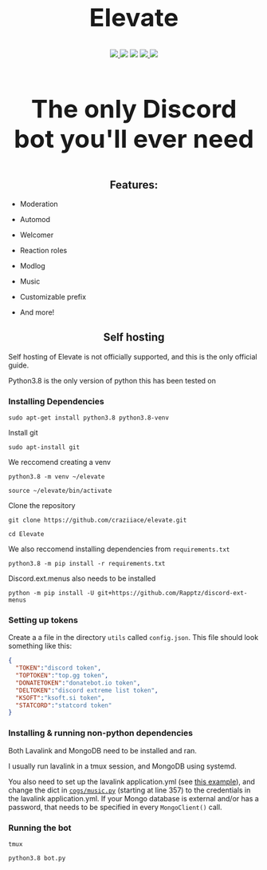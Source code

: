 <h1 align="center", style="font-size:50px;">
  Elevate
</h1>

<p align="center">
  <a href="https://discord.gg/zwyFZ7h">
    <img src="https://img.shields.io/discord/718663089318527016?style=for-the-badge&colorB=1c86ee">
  </a>
  <img src="https://img.shields.io/badge/dynamic/json?color=1c86ee&label=servers&query=data%5B0%5D.servers&url=https%3A%2F%2Fapi.statcord.com%2Fv3%2F763851389403136020&style=for-the-badge">
  <img src="https://img.shields.io/badge/devs-active-blue?colorB=1c86ee&style=for-the-badge">
  <a href="https://donatebot.io/checkout/718663089318527016">
    <img src="https://img.shields.io/badge/donate-donatebot-blue?colorB=1c86ee&style=for-the-badge">
  </a>
  <a href="https://github.com/psf/black">
    <img src="https://img.shields.io/badge/style-Black-blue?style=for-the-badge&colorB=1c86ee">
  </a>
</p>
<h3 align="center", style="font-size:50px;">
  The only Discord bot you'll ever need
</h3>
<h2 align="center">
  Features:
</h2>

- Moderation

- Automod

- Welcomer

- Reaction roles

- Modlog

- Music

- Customizable prefix

- And more!

<h2 align="center">
  Self hosting
</h2>

Self hosting of Elevate is not officially supported, and this is the only official guide.

Python3.8 is the only version of python this has been tested on

### Installing Dependencies

```
sudo apt-get install python3.8 python3.8-venv
```

Install git

```
sudo apt-install git
```

We reccomend creating a venv

```
python3.8 -m venv ~/elevate
```

```
source ~/elevate/bin/activate
```

Clone the repository

```
git clone https://github.com/craziiace/elevate.git
```

```
cd Elevate
```

We also reccomend installing dependencies from `requirements.txt`

```
python3.8 -m pip install -r requirements.txt
```

Discord.ext.menus also needs to be installed

```
python -m pip install -U git+https://github.com/Rapptz/discord-ext-menus
```

### Setting up tokens

Create a a file in the directory `utils` called `config.json`.
This file should look something like this:

```json
{
  "TOKEN":"discord token", 
  "TOPTOKEN":"top.gg token",
  "DONATETOKEN":"donatebot.io token",
  "DELTOKEN":"discord extreme list token",
  "KSOFT":"ksoft.si token",
  "STATCORD":"statcord token"
}
```
### Installing & running non-python dependencies

Both Lavalink and MongoDB need to be installed and ran.

I usually run lavalink in a tmux session, and MongoDB using systemd.

You also need to set up the lavalink application.yml (see [this example](https://github.com/Frederikam/Lavalink/blob/master/LavalinkServer/application.yml.example)), and change the dict in [`cogs/music.py`](https://github.com/CraziiAce/Elevate/blob/main/cogs/music.py#L357) (starting at line 357) to the credentials in the lavalink application.yml. If your Mongo database is external and/or has a password, that needs to be specified in every `MongoClient()` call.

### Running the bot

```
tmux
```

```
python3.8 bot.py
```

